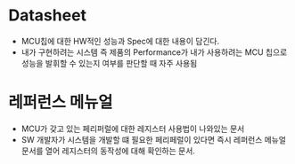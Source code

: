 # Datasheet
- MCU칩에 대한 HW적인 성능과 Spec에 대한 내용이 담긴다.
- 내가 구현하려는 시스템 즉 제품의 Performance가 내가 사용하려는 MCU 칩으로 성능을 발휘할 수 있는지 여부를 판단할 때 자주 사용됨

# 레퍼런스 메뉴얼
- MCU가 갖고 있는 페리퍼럴에 대한 레지스터 사용법이 나와있는 문서
- SW 개발자가 시스템을 개발할 떄 필요한 페리페럴이 있다면 즉시 레퍼런스 메뉴얼 문서를 열어 레지스터의 동작성에 대해 확인하는 문서.